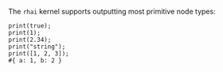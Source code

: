 The `rhai` kernel supports outputting most primitive node types:

```rhai exec
print(true);
print(1);
print(2.34);
print("string");
print([1, 2, 3]);
#{ a: 1, b: 2 }
```
